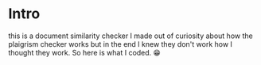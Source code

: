 # Intro 

this is a document similarity checker I made out of curiosity about how the plaigrism checker works but in the end I knew they don't work how I thought they work. So here is what I coded. 😁

